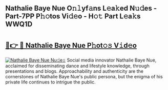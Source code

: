 ## Nathalie Baye Nue O𝚗𝚕yf𝚊ns L𝚎a𝚔ed N𝚞𝚍es - Part-7PP P𝚑𝚘tos Vi𝚍𝚎o - H𝚘𝚝 Part L𝚎a𝚔s WWQ1D

# <h2><a href="http://kf317r.oniu.top/?m=Nathalie+Baye+Nue">🔗👉 🔴 Nathalie Baye Nue P𝚑ot𝚘𝚜 V𝚒d𝚎o</a></h2>

[![Nathalie Baye Nue Nu𝚍e𝚜](https://i.imgur.com/0qMVB7G.gif)](http://kf317r.oniu.top/?m=Nathalie+Baye+Nue)
Social media innovator Nathalie Baye Nue, acclaimed for disseminating dance and lifestyle knowledge, through presentations and blogs. Approachability and authenticity are the cornerstones of Nathalie Baye Nue's public persona, but the enigma of his private life continues to intrigue the public.  
